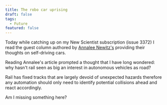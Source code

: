 ```yaml
---
title: The robo car uprising
draft: false
tags:
  - Future
featured: false
---
```


Today while catching up on my New Scientist subscription (issue 3372) I read the guest column authored by [Annalee Newitz's](https://www.techsploitation.com/) providing their thoughts on self-driving cars.

Reading Annalee's article prompted a thought that I have long wondered: why hasn't rail seen as big an interest in autonomous vehicles as road?

Rail has fixed tracks that are largely devoid of unexpected hazards therefore any automation should only need to identify potential collisions ahead and react accordingly.

Am I missing something here?
